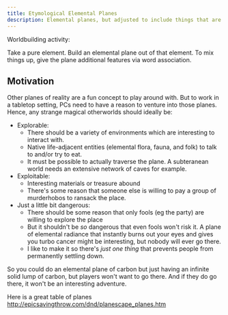 ```yaml
---
title: Etymological Elemental Planes
description: Elemental planes, but adjusted to include things that are only linguistically related.
---
```


Worldbuilding activity: 

Take a pure element. Build an elemental plane out of that element. 
To mix things up, give the plane additional features via word association.

<!--More-->

## Motivation

Other planes of reality are a fun concept to play around with.
But to work in a tabletop setting, PCs need to have a reason to venture into those planes.
Hence, any strange magical otherworlds should ideally be:

- Explorable: 
    - There should be a variety of environments which are interesting to interact with.
    - Native life-adjacent entities (elemental flora, fauna, and folk) to talk to and/or try to eat.
    - It must be possible to actually traverse the plane. A subteranean world needs an extensive network of caves for example.
- Exploitable:
    - Interesting materials or treasure abound
    - There's some reason that someone else is willing to pay a group of murderhobos to ransack the place.
- Just a little bit dangerous:
    - There should be some reason that only fools (eg the party) are willing to explore the place
    - But it shouldn't be *so* dangerous that even fools won't risk it. 
        A plane of elemental radiance that instantly burns out your eyes and gives you turbo cancer might be interesting, but nobody will ever go there.
    - I like to make it so there's *just one thing* that prevents people from permanently settling down.
    
So you could do an elemental plane of carbon but just having an infinite solid lump of carbon, but players won't want to go there.
And if they do go there, it won't be an interesting adventure. 
    
    
    
    
    
Here is a great table of planes
http://epicsavingthrow.com/dnd/planescape_planes.htm

    
  
    
    
